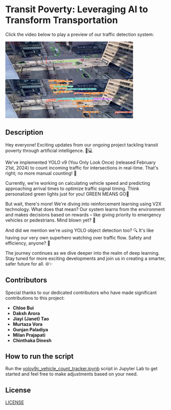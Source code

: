 # Transit Poverty: Leveraging AI to Transform Transportation

Click the video below to play a preview of our traffic detection system:

<a href="/video/traffic_vdo.mp4" target="_blank">
  <img src="/video/traffic.png" alt="Watch the video" width="400" height="240">
</a>


## Description

Hey everyone! Exciting updates from our ongoing project tackling transit poverty through artificial intelligence. 🚗💻

We've implemented YOLO v9 (You Only Look Once) (released February 21st, 2024) to count incoming traffic for intersections in real-time. That's right; no more manual counting! 🙌

Currently, we're working on calculating vehicle speed and predicting approaching arrival times to optimize traffic signal timing. Think personalized green lights just for you! GREEN MEANS GO🚦

But wait, there's more! We're diving into reinforcement learning using V2X technology. What does that mean? Our system learns from the environment and makes decisions based on rewards – like giving priority to emergency vehicles or pedestrians. Mind blown yet? 🤯

And did we mention we're using YOLO object detection too? 🔍 It's like having our very own superhero watching over traffic flow. Safety and efficiency, anyone? 🛑️

The journey continues as we dive deeper into the realm of deep learning. Stay tuned for more exciting developments and join us in creating a smarter, safer future for all. 🌐✨

## Contributors

Special thanks to our dedicated contributors who have made significant contributions to this project:

- **Chloe Bui** 
- **Daksh Arora** 
- **Jiayi (Janet) Tao** 
- **Murtaza Vora** 
- **Gunjan Paladiya** 
- **Milan Prajapati**
- **Chinthaka Dinesh** 

## How to run the script

Run the [yolov9c_vehicle_count_tracker.ipynb](/yolov9c_vehicle_count_tracker.ipynb) script in Jupyter Lab to get started and feel free to make adjustments based on your need.

## License

[LICENSE](LICENSE)
